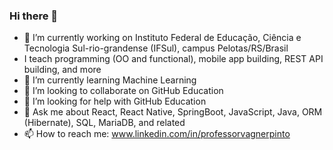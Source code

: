 ### Hi there 👋

- 🔭 I’m currently working on Instituto Federal de Educação, Ciência e Tecnologia Sul-rio-grandense (IFSul), campus Pelotas/RS/Brasil
- I teach programming (OO and functional), mobile app building, REST API building, and more
- 🌱 I’m currently learning Machine Learning
- 👯 I’m looking to collaborate on GitHub Education
- 🤔 I’m looking for help with GitHub Education
- 💬 Ask me about React, React Native, SpringBoot, JavaScript, Java, ORM (Hibernate), SQL, MariaDB, and related
- 📫 How to reach me: www.linkedin.com/in/professorvagnerpinto
